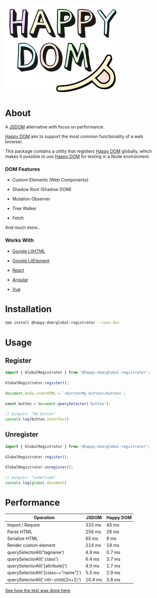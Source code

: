 ![Happy DOM Logo](https://github.com/capricorn86/happy-dom/raw/master/docs/happy-dom-logo.jpg)


# About

A [JSDOM](https://github.com/jsdom/jsdom) alternative with focus on performance.

[Happy DOM](https://github.com/capricorn86/happy-dom) aim to support the most common functionality of a web browser.

This package contains a utility that registers [Happy DOM](https://github.com/capricorn86/happy-dom) globally, which makes it possible to use [Happy DOM](https://github.com/capricorn86/happy-dom) for testing in a Node environment.


### DOM Features

- Custom Elements (Web Components)

- Shadow Root (Shadow DOM)

- Mutation Observer

- Tree Walker

- Fetch

And much more..

  

### Works With

- [Google LitHTML](https://lit-html.polymer-project.org)

- [Google LitElement](https://lit-element.polymer-project.org)

- [React](https://reactjs.org)

- [Angular](https://angular.io/)

- [Vue](https://vuejs.org/)

  


# Installation

```bash
npm install @happy-dom/global-registrator --save-dev
```




# Usage

## Register

```javascript
import { GlobalRegistrator } from '@happy-dom/global-registrator';

GlobalRegistrator.register();

document.body.innerHTML = `<button>My button</button>`;

const button = document.querySelector('button');

// Outputs: "My button"
console.log(button.innerText)
```

## Unregister

```javascript
import { GlobalRegistrator } from '@happy-dom/global-registrator';

GlobalRegistrator.register();

GlobalRegistrator.unregister();

// Outputs: "undefined"
console.log(global.document)
```


# Performance

| Operation                            | JSDOM   | Happy DOM |
| ------------------------------------ | ------- | --------- |
| Import / Require                     | 333 ms  | 45 ms     |
| Parse HTML                           | 256 ms  | 26 ms     |
| Serialize HTML                       | 65 ms   | 8 ms      |
| Render custom element                | 214 ms  | 19 ms     |
| querySelectorAll('tagname')          | 4.9 ms  | 0.7 ms    |
| querySelectorAll('.class')           | 6.4 ms  | 3.7 ms    |
| querySelectorAll('[attribute]')      | 4.0 ms  | 1.7 ms    |
| querySelectorAll('[class~="name"]')  | 5.5 ms  | 2.9 ms    |
| querySelectorAll(':nth-child(2n+1)') | 10.4 ms | 3.8 ms    |

[See how the test was done here](https://github.com/capricorn86/happy-dom-performance-test)

